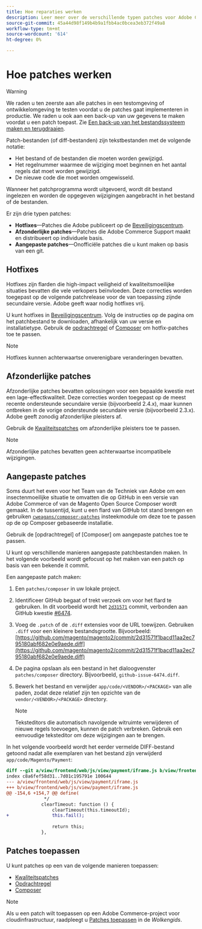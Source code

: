 ```yaml
---
title: Hoe reparaties werken
description: Leer meer over de verschillende typen patches voor Adobe Commerce en Magento Open Source en hoe ze werken.
source-git-commit: 45a44d98f149b4b9a1fbb4ac0bcea3eb372f49a8
workflow-type: tm+mt
source-wordcount: '614'
ht-degree: 0%

---
```



# Hoe patches werken

>[!WARNING]
>
>We raden u ten zeerste aan alle patches in een testomgeving of ontwikkelomgeving te testen voordat u de patches gaat implementeren in productie. We raden u ook aan een back-up van uw gegevens te maken voordat u een patch toepast. Zie [Een back-up van het bestandssysteem maken en terugdraaien](https://devdocs.magento.com/guides/v2.4/install-gde/install/cli/install-cli-backup.html).

Patch-bestanden (of diff-bestanden) zijn tekstbestanden met de volgende notatie:

- Het bestand of de bestanden die moeten worden gewijzigd.
- Het regelnummer waarmee de wijziging moet beginnen en het aantal regels dat moet worden gewijzigd.
- De nieuwe code die moet worden omgewisseld.

Wanneer het patchprogramma wordt uitgevoerd, wordt dit bestand ingelezen en worden de opgegeven wijzigingen aangebracht in het bestand of de bestanden.

Er zijn drie typen patches:

- **Hotfixes**—Patches die Adobe publiceert op de [Beveiligingscentrum](https://magento.com/security/patches).
- **Afzonderlijke patches**—Patches die Adobe Commerce Support maakt en distribueert op individuele basis.
- **Aangepaste patches**—Onofficiële patches die u kunt maken op basis van een git.

## Hotfixes

Hotfixes zijn flarden die high-impact veiligheid of kwaliteitsmoeilijke situaties bevatten die vele verkopers beïnvloeden. Deze correcties worden toegepast op de volgende patchrelease voor de van toepassing zijnde secundaire versie. Adobe geeft waar nodig hotfixes vrij.

U kunt hotfixes in [Beveiligingscentrum](https://magento.com/security/patches). Volg de instructies op de pagina om het patchbestand te downloaden, afhankelijk van uw versie en installatietype. Gebruik de [opdrachtregel](../patches/apply.md#) of [Composer](../patches/apply.md) om hotfix-patches toe te passen.

>[!NOTE]
>
>Hotfixes kunnen achterwaartse onverenigbare veranderingen bevatten.

## Afzonderlijke patches

Afzonderlijke patches bevatten oplossingen voor een bepaalde kwestie met een lage-effectkwaliteit. Deze correcties worden toegepast op de meest recente ondersteunde secundaire versie (bijvoorbeeld 2.4.x), maar kunnen ontbreken in de vorige ondersteunde secundaire versie (bijvoorbeeld 2.3.x). Adobe geeft zonodig afzonderlijke pleisters af.

Gebruik de [Kwaliteitspatches](https://devdocs.magento.com/quality-patches/tool.html) om afzonderlijke pleisters toe te passen.

>[!NOTE]
>
>Afzonderlijke patches bevatten geen achterwaartse incompatibele wijzigingen.

## Aangepaste patches

Soms duurt het even voor het Team van de Techniek van Adobe om een insectenmoeilijke situatie te omvatten die op GitHub in een versie van Adobe Commerce of van de Magento Open Source Composer wordt gemaakt. In de tussentijd, kunt u een flard van GitHub tot stand brengen en gebruiken [`cweagans/composer-patches`](https://github.com/cweagans/composer-patches/) insteekmodule om deze toe te passen op de op Composer gebaseerde installatie.

Gebruik de [opdrachtregel] of [Composer] om aangepaste patches toe te passen.

U kunt op verschillende manieren aangepaste patchbestanden maken. In het volgende voorbeeld wordt gefocust op het maken van een patch op basis van een bekende it commit.

Een aangepaste patch maken:

1. Een `patches/composer` in uw lokale project.
1. Identificeer GitHub begaat of trekt verzoek om voor het flard te gebruiken. In dit voorbeeld wordt het [`2d31571`](https://github.com/magento/magento2/commit/2d31571f1bacd11aa2ec795180abf682e0e9aede) commit, verbonden aan GitHub kwestie [#6474](https://github.com/magento/magento2/issues/6474).
1. Voeg de `.patch` of de `.diff` extensies voor de URL toewijzen. Gebruiken `.diff` voor een kleinere bestandsgrootte. Bijvoorbeeld: [https://github.com/magento/magento2/commit/2d31571f1bacd11aa2ec795180abf682e0e9aede.diff](https://github.com/magento/magento2/commit/2d31571f1bacd11aa2ec795180abf682e0e9aede.diff)
1. De pagina opslaan als een bestand in het dialoogvenster `patches/composer` directory. Bijvoorbeeld, `github-issue-6474.diff`.
1. Bewerk het bestand en verwijder `app/code/<VENDOR>/<PACKAGE>` van alle paden, zodat deze relatief zijn ten opzichte van de `vendor/<VENDOR>/<PACKAGE>` directory.

   >[!NOTE]
   >
   >Teksteditors die automatisch navolgende witruimte verwijderen of nieuwe regels toevoegen, kunnen de patch verbreken. Gebruik een eenvoudige teksteditor om deze wijzigingen aan te brengen.

In het volgende voorbeeld wordt het eerder vermelde DIFF-bestand getoond nadat alle exemplaren van het bestand zijn verwijderd `app/code/Magento/Payment`:

```diff
diff --git a/view/frontend/web/js/view/payment/iframe.js b/view/frontend/web/js/view/payment/iframe.js
index c8a6fef58d31..7d01c195791e 100644
--- a/view/frontend/web/js/view/payment/iframe.js
+++ b/view/frontend/web/js/view/payment/iframe.js
@@ -154,6 +154,7 @@ define(
              */
             clearTimeout: function () {
                 clearTimeout(this.timeoutId);
+                this.fail();
 
                 return this;
             },
```

## Patches toepassen

U kunt patches op een van de volgende manieren toepassen:

- [Kwaliteitspatches](https://devdocs.magento.com/quality-patches/tool.html)
- [Opdrachtregel](/help/upgrade/patches/apply.md#command-line)
- [Composer](/help/upgrade/patches/apply.md#composer)

>[!NOTE]
>
>Als u een patch wilt toepassen op een Adobe Commerce-project voor cloudinfrastructuur, raadpleegt u [Patches toepassen](https://devdocs.magento.com/cloud/project/project-patch.html) in de _Wolkengids_.
